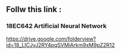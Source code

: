 ## Follw this link :

### 18EC642 Artificial Neural Network 
https://drive.google.com/folderview?id=18_LICJyJ2RY4pqSVMiArkm9xM9pZ2R12
